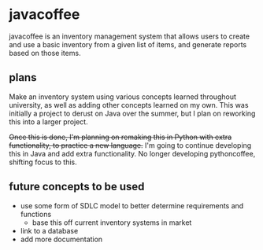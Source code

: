 # javacoffee
javacoffee is an inventory management system that allows users to create and use a basic inventory from a given list of items, and generate reports based on those items.

## plans
Make an inventory system using various concepts learned throughout university, as well as adding other concepts learned on my own. This was initially a project to derust on Java over the summer, but I plan on reworking this into a larger project.

~~Once this is done, I'm planning on remaking this in Python with extra functionality, to practice a new language.~~ I'm going to continue developing this in Java and add extra
functionality. No longer developing pythoncoffee, shifting focus to this.

## future concepts to be used
- use some form of SDLC model to better determine requirements and functions
   - base this off current inventory systems in market
- link to a database
- add more documentation
